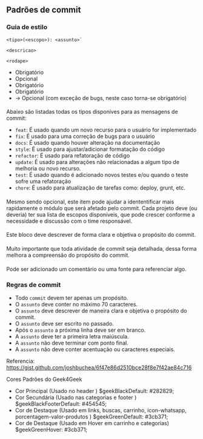 ## Padrões de commit

### **Guia de estilo**

```
<tipo>(<escopo>): <assunto>`

<descricao>

<rodape>
```

* <tipo> Obrigatório
* <scope> Opcional
* <subject> Obrigatório
* <description> Obrigatório
* <footer> -> Opcional (com exceção de bugs, neste caso torna-se obrigatório)

#### **<tipo>**
Abaixo são listadas todas os tipos disponíves para as mensagens de commit:

- `feat`: É usado quando um novo recurso para o usuário for implementado
- `fix`: É usado para uma correção de bugs para o usuário
- `docs`: É usado quando houver alteração na documentação
- `style`: É usado para ajustar/adicionar formatação do código
- `refactor`: É usado para refatoração de código
- `update`: É usado para alterações não relacionadas a algum tipo de melhoria ou novo recurso.
- `test`: É usado quando é adicionado novos testes e/ou quando o teste sofre uma refatoração
- `chore`: É usado para atualização de tarefas como: deploy, grunt, etc.

#### **<escopo>**
Mesmo sendo opcional, este item pode ajudar a idententificar mais rapidamente o módulo que será afetado pelo commit.
Cada projeto deve (ou deveria) ter sua lista de escopos disponíveis, que pode crescer conforme a necessidade e discussão com o time responsável.

#### **<assunto>**
Este bloco deve descrever de forma clara e objetiva o propósito do commit.

#### **<descricao>**
Muito importante que toda atividade de commit seja detalhada, dessa forma melhora a compreensão do propósito do commit.

#### **<rodape>**
Pode ser adicionado um comentário ou uma fonte para referenciar algo.

### **Regras de commit**

- Todo `commit` devem ter apenas um propósito.
- O `assunto` deve conter no máximo 70 caracteres.
- O `assunto` deve descrever de maneira clara e objetiva o propósito do commit.
- O `assunto` deve ser escrito no passado.
- Após o `assunto` a próxima linha deve ser em branco.
- A `assunto` deve ter a primeira letra maiúscula.
- A `assunto` não deve terminar com ponto final.
- A `assunto` não deve conter acentuação ou caracteres especiais.

Referencia: https://gist.github.com/joshbuchea/6f47e86d2510bce28f8e7f42ae84c716


Cores Padrões do Geek4Geek
- Cor Principal (Usado no header ) $geekBlackDefault: #282829;
- Cor Secundária (Usado nas categorias e footer ) $geekBlackFooterDefault: #454545;
- Cor de Destaque (Usado em links, buscas, carrinho, icon-whatsapp, porcentagem-valor-produtos ) $geekGreenDefault: #3cb371;
- Cor de Destaque (Usado em Hover em carrinho e categorias) $geekGreenHover: #3cb371;

